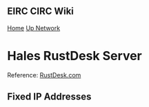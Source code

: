 ## EIRC CIRC Wiki
[Home](Home) [Up Network](HalesNetwork)
# Hales RustDesk Server
 
Reference: [RustDesk.com](https://rustdesk.com/docs/en/self-host/rustdesk-server-oss/install/)

## Fixed IP Addresses
